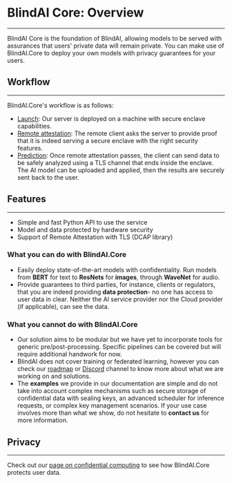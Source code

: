 # BlindAI Core: Overview
________________________________________

BlindAI Core is the foundation of BlindAI, allowing models to be served with assurances that users' private data will remain private. You can make use of BlindAI.Core to deploy your own models with privacy guarantees for your users.


## Workflow
____________________________________________________

BlindAI.Core's workflow is as follows:

- [Launch](../tutorials/core/installation.md): Our server is deployed on a machine with secure enclave capabilities.
- [Remote attestation](confidential_computing.md): The remote client asks the server to provide proof that it is indeed serving a secure enclave with the right security features.
- [Prediction](../tutorials/core/quick-tour.ipynb): Once remote attestation passes, the client can send data to be safely analyzed using a TLS channel that ends inside the enclave. The AI model can be uploaded and applied, then the results are securely sent back to the user.

## Features
____________________________________________________

* Simple and fast Python API to use the service
* Model and data protected by hardware security
* Support of Remote Attestation with TLS (DCAP library)

### What you can do with BlindAI.Core

* Easily deploy state-of-the-art models with confidentiality. Run models from **BERT** for text to **ResNets** for **images**, through **WaveNet** for audio.
* Provide guarantees to third parties, for instance, clients or regulators, that you are indeed providing **data protection**- no one has access to user data in clear. Neither the AI service provider nor the Cloud provider (if applicable), can see the data.

### What you cannot do with BlindAI.Core

* Our solution aims to be modular but we have yet to incorporate tools for generic pre/post-processing. Specific pipelines can be covered but will require additional handwork for now.
* BlindAI does not cover training or federated learning, however you can check our [roadmap](https://github.com/mithril-security/blindai/projects/1) or [Discord](https://discord.gg/TxEHagpWd4) channel to know more about what we are working on and solutions.
* The **examples** we provide in our documentation are simple and do not take into account complex mechanisms such as secure storage of confidential data with sealing keys, an advanced scheduler for inference requests, or complex key management scenarios. If your use case involves more than what we show, do not hesitate to **contact us** for more information.

## Privacy
____________________________________________________

Check out our [page on confidential computing](confidential_computing.md) to see how BlindAI.Core protects user data.